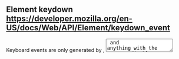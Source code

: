 ## Element keydown https://developer.mozilla.org/en-US/docs/Web/API/Element/keydown_event

Keyboard events are only generated by <inputs>, <textarea> and anything with the contentEditable attribute or with tabindex="-1".

## document keydown https://developer.mozilla.org/en-US/docs/Web/API/Document/keydown_event